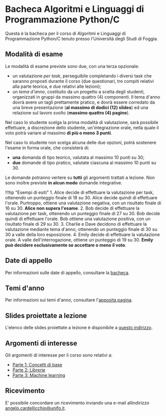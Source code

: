 # Bacheca Algoritmi e Linguaggi di Programmazione Python/C

Questa è la bacheca per il corso di Algoritmi e Linguaggi di Programmazione Python/C tenuto presso l'Università degli Studi di Foggia.

## Modalità di esame

Le modalità di esame previste sono due, con una terza opzionale:

* un valutazione *per task*, perseguibile completando i diversi task che saranno proposti durante il corso (due questionari, tre compiti relativi alla parte teorica, e due relativi alle lezioni);
* un *tema d'anno*, costituito da un progetto a scelta degli studenti, organizzati in gruppi da massimo quattro (4) componenti. Il tema d'anno dovrà avere un tagli prettamente pratico, e dovrà essere corredato da una breve presentazione (**al massimo di dodici (12) slides**) ed una relazione sul lavoro svolto (**massimo quattro (4) pagine**).

Nel caso lo studente scelga la prima modalità di valutazione, sarà possibile effettuare, a discrezione dello studente, un'integrazione orale, nella quale il voto potrà variare al massimo **di più o meno 3 punti**.

Nel caso lo studente non scelga alcuna delle due opzioni, potrà sostenere l'esame in forma orale, che consisterà di:

* **una** domanda di tipo teorico, valutata al massimo 10 punti su 30;
* **due** domande di tipo pratico, valutate ciascuna al massimo 10 punti su 30.

Le domande potranno vertere su **tutti** gli argomenti trattati a lezione. Non sono inoltre previste **in alcun modo** domande integrative.

!!!tip "Esempi di esiti"
    1. Alice decide di effettuare la valutazione per task, ottenendo un punteggio finale di 18 su 30. Alice decide quindi di effettuare l'orale. Purtroppo, ottiene una valutazione negativa, con un risultato finale di 16 su 30. **Alice non supera l'esame**.
    2. Bob decide di effettuare la valutazione per task, ottenendo un punteggio finale di 27 su 30. Bob decide quindi di effettuare l'orale. Bob ottiene una valutazione positiva, con un risultato finale di 29 su 30.
    3. Charlie e Dave decidono di effettuare la valutazione mediante tema d'anno, ottenendo un punteggio finale di 30 su 30 a valle della loro esposizione.
    4. Emily decide di effettuare la valutazione orale. A valle dell'interrogazione, ottiene un punteggio di 19 su 30. **Emily può decidere esclusivamente se accettare o meno il voto**.

## Date di appello

Per informazioni sulle date di appello, consultare la [bacheca](advices.md).

## Temi d'anno

Per informazioni sui temi d'anno, consultare l'[apposita pagina](projects.md).

## Slides proiettate a lezione

L'elenco delle slides proiettate a lezione è disponibile a [questo indirizzo](../../material/slides/alp/index.md).

## Argomenti di interesse

Gli argomenti di interesse per il corso sono relativi a:

* [Parte 1: Concetti di base](../../material/01_python/index.md)
* [Parte 2: Librerie](../../material/02_libs/index.md)
* [Parte 3: Machine learning](../../material/03_ml_sklearn/index.md)

## Ricevimento

E' possibile concordare un ricevimento inviando una e-mail allindirizzo [angelo.cardellicchio@unifg.it](mailto:angelo.cardellicchio@unifg.it).
